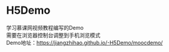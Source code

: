 #  H5Demo
 学习慕课网视频教程编写的Demo  
 需要在浏览器控制台调整到手机浏览模式  
 Demo地址：https://jiangzhihao.github.io/-H5Demo/moocdemo/
